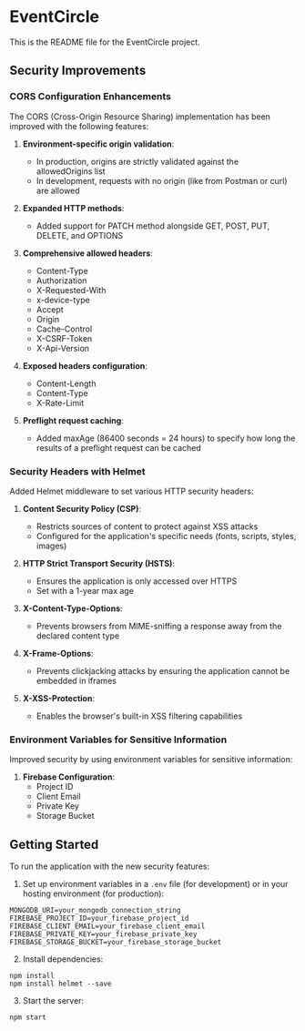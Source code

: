 # EventCircle

This is the README file for the EventCircle project.

## Security Improvements

### CORS Configuration Enhancements

The CORS (Cross-Origin Resource Sharing) implementation has been improved with the following features:

1. **Environment-specific origin validation**:
   - In production, origins are strictly validated against the allowedOrigins list
   - In development, requests with no origin (like from Postman or curl) are allowed

2. **Expanded HTTP methods**:
   - Added support for PATCH method alongside GET, POST, PUT, DELETE, and OPTIONS

3. **Comprehensive allowed headers**:
   - Content-Type
   - Authorization
   - X-Requested-With
   - x-device-type
   - Accept
   - Origin
   - Cache-Control
   - X-CSRF-Token
   - X-Api-Version

4. **Exposed headers configuration**:
   - Content-Length
   - Content-Type
   - X-Rate-Limit

5. **Preflight request caching**:
   - Added maxAge (86400 seconds = 24 hours) to specify how long the results of a preflight request can be cached

### Security Headers with Helmet

Added Helmet middleware to set various HTTP security headers:

1. **Content Security Policy (CSP)**:
   - Restricts sources of content to protect against XSS attacks
   - Configured for the application's specific needs (fonts, scripts, styles, images)

2. **HTTP Strict Transport Security (HSTS)**:
   - Ensures the application is only accessed over HTTPS
   - Set with a 1-year max age

3. **X-Content-Type-Options**:
   - Prevents browsers from MIME-sniffing a response away from the declared content type

4. **X-Frame-Options**:
   - Prevents clickjacking attacks by ensuring the application cannot be embedded in iframes

5. **X-XSS-Protection**:
   - Enables the browser's built-in XSS filtering capabilities

### Environment Variables for Sensitive Information

Improved security by using environment variables for sensitive information:

1. **Firebase Configuration**:
   - Project ID
   - Client Email
   - Private Key
   - Storage Bucket

## Getting Started

To run the application with the new security features:

1. Set up environment variables in a `.env` file (for development) or in your hosting environment (for production):

```
MONGODB_URI=your_mongodb_connection_string
FIREBASE_PROJECT_ID=your_firebase_project_id
FIREBASE_CLIENT_EMAIL=your_firebase_client_email
FIREBASE_PRIVATE_KEY=your_firebase_private_key
FIREBASE_STORAGE_BUCKET=your_firebase_storage_bucket
```

2. Install dependencies:

```
npm install
npm install helmet --save
```

3. Start the server:

```
npm start
```
